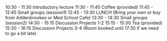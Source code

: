 10:30 - 11:30 Introductory lecture
11:30 - 11:45 Coffee (provided)
11:45 - 12:45 Small groups (session1)
12:45 - 13:30 LUNCH (Bring your own or buy from Addenbrookes or Med School Cafe)
13:30 - 14:30 Small groups (session2)
14:30 - 15:15 Discussion Projects 1-2
15:15 - 15:30 Tea (provided)
15:30 - 16:15 Discussion Projects 3-4
(Room booked until 17:30 if we need to go a bit late)
